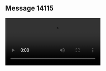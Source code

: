 ## Message 14115



![Video](https://data.iron-swords.co.il/2024/November/26/14115/14115_media.mp4)
